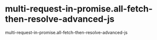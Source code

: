# multi-request-in-promise.all-fetch-then-resolve-advanced-js
multi-request-in-promise.all-fetch-then-resolve-advanced-js
